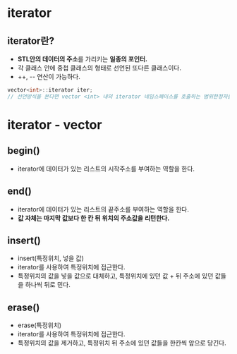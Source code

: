 # iterator

## iterator란?
  - **STL안의 데이터의 주소**를 가리키는 **일종의 포인터.**
  - 각 클래스 안에 중첩 클래스의 형태로 선언된 또다른 클래스이다.
  - ++, -- 연산이 가능하다.
  
```cpp
vector<int>::iterator iter;
// 선언방식을 본다면 vector <int> 내의 iterator 네임스페이스를 호출하는 범위한정자를 사용하는 것을 볼 수 있다.
```

# iterator - vector
  
## begin()
  - iterator에 데이터가 있는 리스트의 시작주소를 부여하는 역할을 한다.
  
## end()
  - iterator에 데이터가 있는 리스트의 끝주소를 부여하는 역할을 한다.
  - **값 자체는 마지막 값보다 한 칸 뒤 위치의 주소값을 리턴한다.**
  
## insert()
  - insert(특정위치, 넣을 값)
  - iterator를 사용하여 특정위치에 접근한다.
  - 특정위치의 값을 넣을 값으로 대체하고, 특정위치에 있던 값 + 뒤 주소에 있던 값들을 하나씩 뒤로 민다.

## erase()
  - erase(특정위치)
  - iterator를 사용하여 특정위치에 접근한다.
  - 특정위치의 값을 제거하고, 특정위치 뒤 주소에 있던 값들을 한칸씩 앞으로 당긴다.
  
```cpp
  
  
  
```